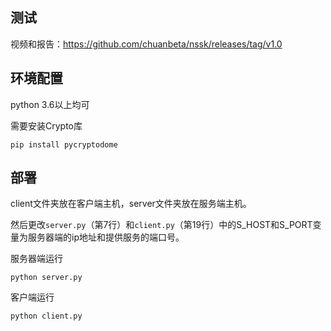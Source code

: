 ## 测试

视频和报告：https://github.com/chuanbeta/nssk/releases/tag/v1.0

## 环境配置

python 3.6以上均可

需要安装Crypto库

```
pip install pycryptodome
```

## 部署

client文件夹放在客户端主机，server文件夹放在服务端主机。

然后更改`server.py`（第7行）和`client.py`（第19行）中的S_HOST和S_PORT变量为服务器端的ip地址和提供服务的端口号。

服务器端运行

```
python server.py
```

客户端运行

```
python client.py
```
